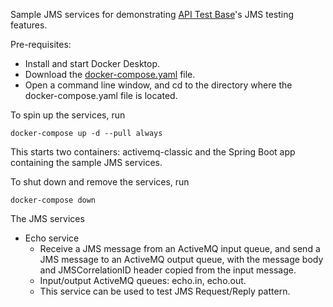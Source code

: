 Sample JMS services for demonstrating [API Test Base](https://apitestbase.io/)'s JMS testing features.

Pre-requisites:
* Install and start Docker Desktop.
* Download the [docker-compose.yaml](https://github.com/apitestbase/sample-jms-services/releases/latest/download/docker-compose.yaml) file.
* Open a command line window, and cd to the directory where the docker-compose.yaml file is located.

To spin up the services, run
```
docker-compose up -d --pull always
```
This starts two containers: activemq-classic and the Spring Boot app containing the sample JMS services.

To shut down and remove the services, run
```
docker-compose down
```
The JMS services
* Echo service
  * Receive a JMS message from an ActiveMQ input queue, and send a JMS message to an ActiveMQ output queue, with the message body and JMSCorrelationID header copied from the input message.
  * Input/output ActiveMQ queues: echo.in, echo.out.
  * This service can be used to test JMS Request/Reply pattern.
